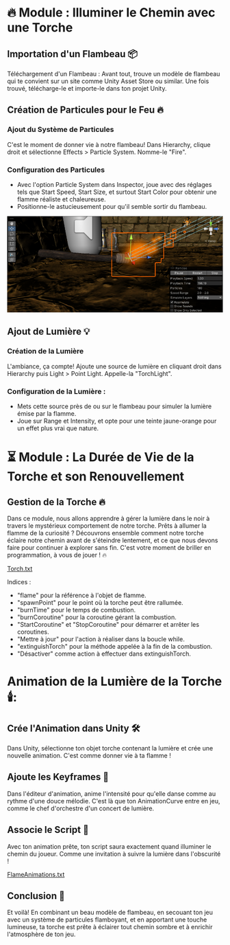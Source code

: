 # 🔥 Module : Illuminer le Chemin avec une Torche
## Importation d'un Flambeau 📦
Téléchargement d'un Flambeau : Avant tout, trouve un modèle de flambeau qui te convient sur un site comme Unity Asset Store ou similar. Une fois trouvé, télécharge-le et importe-le dans ton projet Unity.

## Création de Particules pour le Feu 🔥
### Ajout du Système de Particules 
C'est le moment de donner vie à notre flambeau! Dans Hierarchy, clique droit et sélectionne Effects > Particle System. Nomme-le "Fire".

### Configuration des Particules 
- Avec l'option Particle System dans Inspector, joue avec des réglages tels que Start Speed, Start Size, et surtout Start Color pour obtenir une flamme réaliste et chaleureuse.
- Positionne-le astucieusement pour qu'il semble sortir du flambeau.

![TorchParticule](Images/TorchParticule.png)

## Ajout de Lumière 💡
### Création de la Lumière 
L'ambiance, ça compte! Ajoute une source de lumière en cliquant droit dans Hierarchy puis Light > Point Light. Appelle-la "TorchLight".

### Configuration de la Lumière :
- Mets cette source près de ou sur le flambeau pour simuler la lumière émise par la flamme.
- Joue sur Range et Intensity, et opte pour une teinte jaune-orange pour un effet plus vrai que nature.

# ⏳ Module : La Durée de Vie de la Torche et son Renouvellement
## Gestion de la Torche 🔥
Dans ce module, nous allons apprendre à gérer la lumière dans le noir à travers le mystérieux comportement de notre torche. Prêts à allumer la flamme de la curiosité ? Découvrons ensemble comment notre torche éclaire notre chemin avant de s'éteindre lentement, et ce que nous devons faire pour continuer à explorer sans fin. C'est votre moment de briller en programmation, à vous de jouer ! 🔥

[Torch.txt](https://github.com/g404-code-gaming/MysteriesOfEgypt/files/14109635/Torch.txt)

Indices :
- "flame"  pour la référence à l'objet de flamme.
- "spawnPoint"  pour le point où la torche peut être rallumée.
- "burnTime"  pour le temps de combustion.
- "burnCoroutine" pour la coroutine gérant la combustion.
- "StartCoroutine" et "StopCoroutine" pour démarrer et arrêter les coroutines.
- "Mettre à jour" pour l'action à réaliser dans la boucle while.
- "extinguishTorch" pour la méthode appelée à la fin de la combustion.
- "Désactiver" comme action à effectuer dans extinguishTorch.

# Animation de la Lumière de la Torche 🕯️:

## Crée l'Animation dans Unity 🛠️ 
Dans Unity, sélectionne ton objet torche contenant la lumière et crée une nouvelle animation. C'est comme donner vie à ta flamme !

## Ajoute les Keyframes 🔑 
Dans l'éditeur d'animation, anime l'intensité pour qu'elle danse comme au rythme d'une douce mélodie. C'est là que ton AnimationCurve entre en jeu, comme le chef d'orchestre d'un concert de lumière.

## Associe le Script 📜 
Avec ton animation prête, ton script saura exactement quand illuminer le chemin du joueur. Comme une invitation à suivre la lumière dans l'obscurité !

[FlameAnimations.txt](https://github.com/g404-code-gaming/MysteriesOfEgypt/files/14193684/FlameAnimations.txt)

## Conclusion 🎉
Et voilà! En combinant un beau modèle de flambeau, en secouant ton jeu avec un système de particules flamboyant, et en apportant une touche lumineuse, ta torche est prête à éclairer tout chemin sombre et à enrichir l'atmosphère de ton jeu. 

